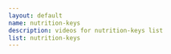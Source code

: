 ```yaml
--- 
layout: default
name: nutrition-keys
description: videos for nutrition-keys list
list: nutrition-keys
---
```


<div class="player">
<div id="player"><!-- "https://www.youtube.com/watch?v={{site.data.lists[page.list][0]}}" --></div>
</div>

